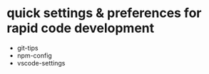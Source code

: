# quick settings & preferences for rapid code development

- git-tips
- npm-config
- vscode-settings
